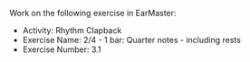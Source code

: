 Work on the following exercise in EarMaster:
- Activity: Rhythm Clapback
- Exercise Name: 2/4 - 1 bar: Quarter notes - including rests
- Exercise Number: 3.1
